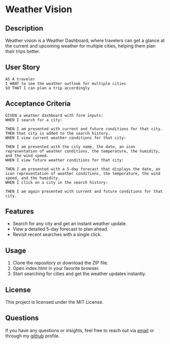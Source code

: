 # Weather Vision

## Description 

Weather vision is a Weather Dashboard, where travelers can get a glance at the current and upcoming weather for multiple cities, helping them plan their trips better.


## User Story

```
AS A traveler
I WANT to see the weather outlook for multiple cities
SO THAT I can plan a trip accordingly
```

## Acceptance Criteria

```
GIVEN a weather dashboard with form inputs:
WHEN I search for a city:

THEN I am presented with current and future conditions for that city.
THEN that city is added to the search history.
WHEN I view current weather conditions for that city:

THEN I am presented with the city name, the date, an icon representation of weather conditions, the temperature, the humidity, and the wind speed.
WHEN I view future weather conditions for that city:

THEN I am presented with a 5-day forecast that displays the date, an icon representation of weather conditions, the temperature, the wind speed, and the humidity.
WHEN I click on a city in the search history:

THEN I am again presented with current and future conditions for that city.
```

## Features

- Search for any city and get an instant weather update.
- View a detailed 5-day forecast to plan ahead.
- Revisit recent searches with a single click.


## Usage 

1. Clone the repository or download the ZIP file.
2. Open index.html in your favorite browser.
3. Start searching for cities and get the weather updates instantly.

## License 

This project is licensed under the MIT License.

## Questions

If you have any questions or insights, feel free to reach out via [email](mailto:adini18@gmail.com) or through my [github](https://github.com/adini6) profile. 